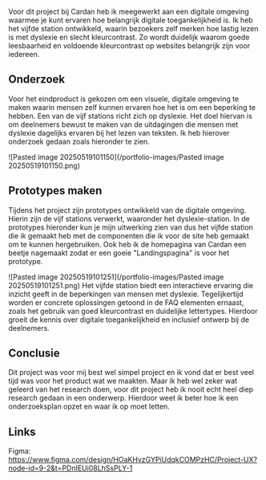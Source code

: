 Voor dit project bij Cardan heb ik meegewerkt aan een digitale omgeving waarmee je kunt ervaren hoe belangrijk digitale toegankelijkheid is. Ik heb het vijfde station ontwikkeld, waarin bezoekers zelf merken hoe lastig lezen is met dyslexie en slecht kleurcontrast. Zo wordt duidelijk waarom goede leesbaarheid en voldoende kleurcontrast op websites belangrijk zijn voor iedereen.

## Onderzoek
Voor het eindproduct is gekozen om een visuele, digitale omgeving te maken waarin mensen zelf kunnen ervaren hoe het is om een beperking te hebben. Een van de vijf stations richt zich op dyslexie. Het doel hiervan is om deelnemers bewust te maken van de uitdagingen die mensen met dyslexie dagelijks ervaren bij het lezen van teksten. Ik heb hierover onderzoek gedaan zoals hieronder te zien.

![Pasted image 20250519101150](/portfolio-images/Pasted image 20250519101150.png)

## Prototypes maken
Tijdens het project zijn prototypes ontwikkeld van de digitale omgeving. Hierin zijn de vijf stations verwerkt, waaronder het dyslexie-station. In de prototypes hieronder kun je mijn uitwerking zien van dus het vijfde station die ik gemaakt heb met de componenten die ik voor de site heb gemaakt om te kunnen hergebruiken. Ook heb ik de homepagina van Cardan een beetje nagemaakt zodat er een goeie "Landingspagina" is voor het prototype.

![Pasted image 20250519101251](/portfolio-images/Pasted image 20250519101251.png)
Het vijfde station biedt een interactieve ervaring die inzicht geeft in de beperkingen van mensen met dyslexie. Tegelijkertijd worden er concrete oplossingen getoond in de FAQ elementen ernaast, zoals het gebruik van goed kleurcontrast en duidelijke lettertypes. Hierdoor groeit de kennis over digitale toegankelijkheid en inclusief ontwerp bij de deelnemers.

## Conclusie
Dit project was voor mij best wel simpel project en ik vond dat er best veel tijd was voor het product wat we maakten. Maar ik heb wel zeker wat geleerd van het research doen, voor dit project heb ik nooit echt heel diep research gedaan in een onderwerp. Hierdoor weet ik beter hoe ik een onderzoeksplan opzet en waar ik op moet letten.

## Links
Figma: https://www.figma.com/design/HOaKHvzGYPiUdqkCOMPzHC/Project-UX?node-id=9-2&t=PDnIEUi08LhSsPLY-1